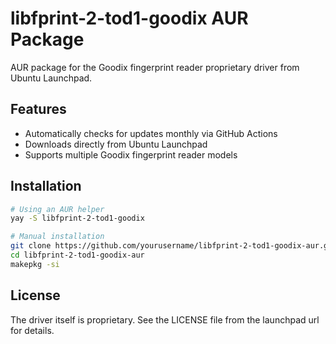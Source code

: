 # libfprint-2-tod1-goodix AUR Package

AUR package for the Goodix fingerprint reader proprietary driver from Ubuntu Launchpad.

## Features

- Automatically checks for updates monthly via GitHub Actions
- Downloads directly from Ubuntu Launchpad
- Supports multiple Goodix fingerprint reader models

## Installation

```bash
# Using an AUR helper
yay -S libfprint-2-tod1-goodix

# Manual installation
git clone https://github.com/yourusername/libfprint-2-tod1-goodix-aur.git
cd libfprint-2-tod1-goodix-aur
makepkg -si
```

## License

The driver itself is proprietary. See the LICENSE file from the launchpad url for details.

